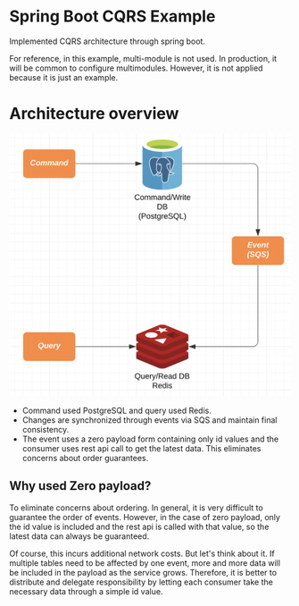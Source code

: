 # Spring Boot CQRS Example

Implemented CQRS architecture through spring boot.


For reference, in this example, multi-module is not used. In production, it will be common to configure multimodules. However, it is not applied because it is just an example.

# Architecture overview

![cqrs](./cqrs.png)

- Command used PostgreSQL and query used Redis.
- Changes are synchronized through events via SQS and maintain final consistency.
- The event uses a zero payload form containing only id values and the consumer uses rest api call to get the latest data. This eliminates concerns about order guarantees.

## Why used Zero payload?

To eliminate concerns about ordering. In general, it is very difficult to guarantee the order of events. However, in the case of zero payload, only the id value is included and the rest api is called with that value, so the latest data can always be guaranteed.

Of course, this incurs additional network costs. But let's think about it. If multiple tables need to be affected by one event, more and more data will be included in the payload as the service grows. Therefore, it is better to distribute and delegate responsibility by letting each consumer take the necessary data through a simple id value.